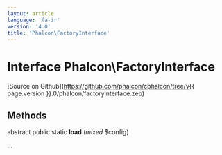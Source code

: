```yaml
---
layout: article
language: 'fa-ir'
version: '4.0'
title: 'Phalcon\FactoryInterface'
---
```

# Interface **Phalcon\FactoryInterface**

[Source on Github](https://github.com/phalcon/cphalcon/tree/v{{ page.version }}.0/phalcon/factoryinterface.zep)

## Methods

abstract public static **load** (*mixed* $config)

...
